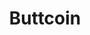 ---
title: Buttcoin
crosslinks:
- Bitcoin
- ethereum
- BitcoinMarkets
- ethtrader
- DarkNetMarkets
- CryptoCurrency
- CoinBase
- litecoin
- OpenBazaar
- dogecoin
- tipnyan
- legaladvice
- EthereumClassic
- ethereumfraud
- vzla
- mtgoxinsolvency
- AskReddit
- conspiracy
- nyancoins
---